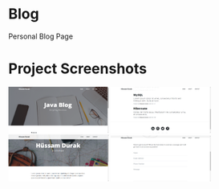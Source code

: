 # Blog
Personal Blog Page

# Project Screenshots

<p>
<a href="https://github.com/hussamdurak/Blog/blob/master/screenshots/1.png" target="_blank">
<img src="https://github.com/hussamdurak/Blog/blob/master/screenshots/1.png" width="200" style="max-width:100%;"></a>
  
<a href="https://github.com/hussamdurak/Blog/blob/master/screenshots/2.png" target="_blank">
<img src="https://github.com/hussamdurak/Blog/blob/master/screenshots/2.png" width="200" style="max-width:100%;"></a>

<a href="https://github.com/hussamdurak/Blog/blob/master/screenshots/3.png" target="_blank">
<img src="https://github.com/hussamdurak/Blog/blob/master/screenshots/3.png" width="200" style="max-width:100%;"></a>

<a href="https://github.com/hussamdurak/Blog/blob/master/screenshots/4.png" target="_blank">
<img src="https://github.com/hussamdurak/Blog/blob/master/screenshots/4.png" width="200" style="max-width:100%;"></a>


